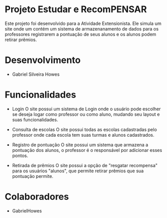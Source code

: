 # Projeto Estudar e RecomPENSAR

Este projeto foi desenvolvido para a Atividade Extensionista.
Ele simula um site onde um contém um sistema de armazenanamento de dados para os professores registrarem a pontuação de seus alunos e os alunos podem retirar prêmios.

# Desenvolvimento
- Gabriel Silveira Howes

# Funcionalidades

- Login
O site possui um sistema de Login onde o usuário pode escolher se deseja logar como professor ou como aluno, mudando seu layout e suas funcionalidades.

- Consulta de escolas
O site possui todas as escolas cadastradas pelo professor onde cada escola tem suas turmas e alunos cadastrados.

- Registro de pontuação
O site possui um sistema que armazena a pontuação dos alunos, o professor é o responsável por adicionar esses pontos.

- Retirada de prêmios
O site possui a opção de "resgatar recompensa" para os usuários "alunos", que permite retirar prêmios que sua pontuação permite.

# Colaboradores 
- GabrielHowes
